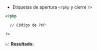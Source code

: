 * Etiquetas de apertura `<?php` y cierre `?>`

```html
<?php 

  // Código de PHP

?>
```
📈 **Resultado:**
```php

```
